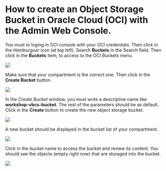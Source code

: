 # How to create an Object Storage Bucket in Oracle Cloud (OCI) with the Admin Web Console.
You must to loging in OCI console with your OCI credentials. Then click in the *Hamburguer* icon (at top left). Search **Buckets** in the Search field. Then click in the **Buckets** item, to access to the OCI Buckets menu.

![](./images/oci-bucket-01.png)

Make sure that your compartment is the correct one. Then click in the **Create Bucket** button.

![](./images/oci-bucket-02.png)

In the *Create Bucket* window, you must write a descriptive name like **workshop-vbcs-bucket**. The rest of the parameters should be as default. Click in the **Create** button to create the new object storage bucket.

![](./images/oci-bucket-03.png)

A new bucket should be displayed in the bucket list of your compartment.

![](./images/oci-bucket-04.png)

Click in the *bucket* name to access the bucket and review its content. You should see the objects (empty right now) that are storaged into the bucket.

![](./images/oci-bucket-05.png)
